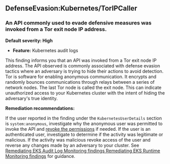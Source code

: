 DefenseEvasion:Kubernetes/TorIPCaller
-------------------------------------


### An API commonly used to evade defensive measures was invoked from a Tor exit node IP address.


**Default severity: High**


 * **Feature:** Kubernetes audit logs

This finding informs you that an API was invoked from a Tor exit node IP address. The API observed is commonly associated with defense evasion tactics where an adversary is trying to hide their actions to avoid detection. Tor is software for enabling anonymous communication. It encrypts and randomly bounces communications through relays between a series of network nodes. The last Tor node is called the exit node. This can indicate unauthorized access to your Kubernetes cluster with the intent of hiding the adversary's true identity. 


**Remediation recommendations:**


If the user reported in the finding under the `KubernetesUserDetails` section is `system:anonymous`, investigate why the anonymous user was permitted to invoke the API and [revoke the permissions](https://aws.github.io/aws-eks-best-practices/security/docs/iam/#review-and-revoke-unnecessary-anonymous-access) if needed. If the user is an authenticated user, investigate to determine if the activity was legitimate or malicious. If the activity was malicious revoke access of the user and reverse any changes made by an adversary to your cluster. See [Remediating EKS Audit Log Monitoring findings Remediating EKS Runtime Monitoring findings](./guardduty-remediate-kubernetes.html) for guidance.

